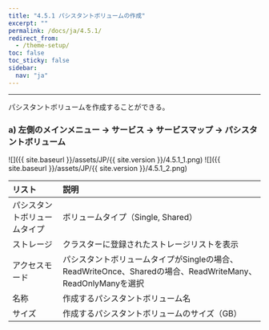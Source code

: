 ```yaml
---
title: "4.5.1 パシスタントボリュームの作成"
excerpt: ""
permalink: /docs/ja/4.5.1/
redirect_from:
  - /theme-setup/
toc: false
toc_sticky: false
sidebar:
  nav: "ja"
---
```


---
パシスタントボリュームを作成することができる。

### a\) 左側のメインメニュー → サービス → サービスマップ → パシスタントボリューム
![]({{ site.baseurl }}/assets/JP/{{ site.version }}/4.5.1_1.png)
![]({{ site.baseurl }}/assets/JP/{{ site.version }}/4.5.1_2.png)

| **リスト**  | **説明**  |
| :--- | :--- |
| パシスタントボリュームタイプ | ボリュームタイプ（Single, Shared） |
| ストレージ | クラスターに登録されたストレージリストを表示 |
| アクセスモード | パシスタントボリュームタイプがSingleの場合、ReadWriteOnce、Sharedの場合、ReadWriteMany、ReadOnlyManyを選択 |
| 名称 | 作成するパシスタントボリューム名 |
| サイズ | 作成するパシスタントボリュームのサイズ（GB）|
